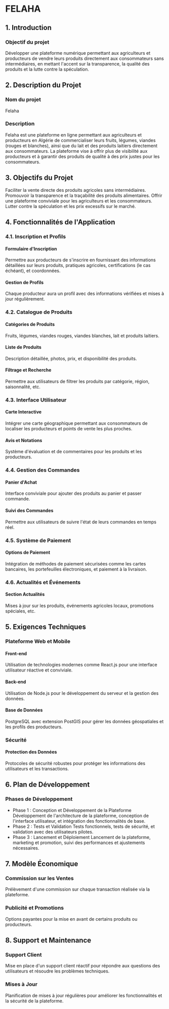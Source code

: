 # FELAHA

## 1. Introduction
### Objectif du projet
Développer une plateforme numérique permettant aux agriculteurs et producteurs de vendre leurs produits directement aux consommateurs sans intermédiaires, en mettant l'accent sur la transparence, la qualité des produits et la lutte contre la spéculation.

## 2. Description du Projet
### Nom du projet
Felaha
### Description
Felaha est une plateforme en ligne permettant aux agriculteurs et producteurs en Algérie de commercialiser leurs fruits, légumes, viandes (rouges et blanches), ainsi que du lait et des produits laitiers directement aux consommateurs. La plateforme vise à offrir plus de visibilité aux producteurs et à garantir des produits de qualité à des prix justes pour les consommateurs.
## 3. Objectifs du Projet
Faciliter la vente directe des produits agricoles sans intermédiaires.
Promouvoir la transparence et la traçabilité des produits alimentaires.
Offrir une plateforme conviviale pour les agriculteurs et les consommateurs.
Lutter contre la spéculation et les prix excessifs sur le marché.
## 4. Fonctionnalités de l'Application
### 4.1. Inscription et Profils
#### Formulaire d'Inscription
Permettre aux producteurs de s'inscrire en fournissant des informations détaillées sur leurs produits, pratiques agricoles, certifications (le cas échéant), et coordonnées.
#### Gestion de Profils
Chaque producteur aura un profil avec des informations vérifiées et mises à jour régulièrement.
### 4.2. Catalogue de Produits
#### Catégories de Produits
Fruits, légumes, viandes rouges, viandes blanches, lait et produits laitiers.
#### Liste de Produits
Description détaillée, photos, prix, et disponibilité des produits.
#### Filtrage et Recherche
Permettre aux utilisateurs de filtrer les produits par catégorie, région, saisonnalité, etc.
### 4.3. Interface Utilisateur
#### Carte Interactive
Intégrer une carte géographique permettant aux consommateurs de localiser les producteurs et points de vente les plus proches.
#### Avis et Notations
Système d'évaluation et de commentaires pour les produits et les producteurs.
### 4.4. Gestion des Commandes
#### Panier d'Achat
Interface conviviale pour ajouter des produits au panier et passer commande.
#### Suivi des Commandes
Permettre aux utilisateurs de suivre l'état de leurs commandes en temps réel.
### 4.5. Système de Paiement
#### Options de Paiement
Intégration de méthodes de paiement sécurisées comme les cartes bancaires, les portefeuilles électroniques, et paiement à la livraison.
### 4.6. Actualités et Événements
#### Section Actualités 
Mises à jour sur les produits, événements agricoles locaux, promotions spéciales, etc.
## 5. Exigences Techniques
### Plateforme Web et Mobile
#### Front-end
Utilisation de technologies modernes comme React.js pour une interface utilisateur réactive et conviviale.
#### Back-end
Utilisation de Node.js pour le développement du serveur et la gestion des données.
#### Base de Données
PostgreSQL avec extension PostGIS pour gérer les données géospatiales et les profils des producteurs.
### Sécurité
#### Protection des Données
Protocoles de sécurité robustes pour protéger les informations des utilisateurs et les transactions.
## 6. Plan de Développement
### Phases de Développement
* Phase 1 : Conception et Développement de la Plateforme
Développement de l'architecture de la plateforme, conception de l'interface utilisateur, et intégration des fonctionnalités de base.
* Phase 2 : Tests et Validation
Tests fonctionnels, tests de sécurité, et validation avec des utilisateurs pilotes.
* Phase 3 : Lancement et Déploiement
Lancement de la plateforme, marketing et promotion, suivi des performances et ajustements nécessaires.
## 7. Modèle Économique
### Commission sur les Ventes
Prélèvement d'une commission sur chaque transaction réalisée via la plateforme.
### Publicité et Promotions
Options payantes pour la mise en avant de certains produits ou producteurs.
## 8. Support et Maintenance
### Support Client
Mise en place d'un support client réactif pour répondre aux questions des utilisateurs et résoudre les problèmes techniques.
### Mises à Jour
Planification de mises à jour régulières pour améliorer les fonctionnalités et la sécurité de la plateforme.
